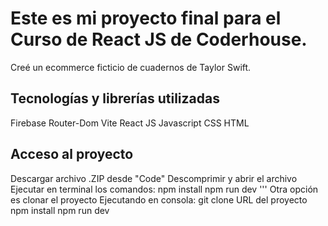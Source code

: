 # Este es mi proyecto final para el Curso de React JS de Coderhouse. 
Creé un ecommerce ficticio de cuadernos de Taylor Swift.

## Tecnologías y librerías utilizadas
Firebase
Router-Dom
Vite
React JS
Javascript
CSS
HTML

## Acceso al proyecto
Descargar archivo .ZIP desde "Code"
Descomprimir y abrir el archivo
Ejecutar en terminal los comandos: 
npm install
npm run dev
'''
Otra opción es clonar el proyecto
Ejecutando en consola:
git clone URL del proyecto
npm install
npm run dev
